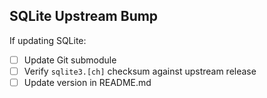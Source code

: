## SQLite Upstream Bump

If updating SQLite:

- [ ] Update Git submodule
- [ ] Verify `sqlite3.[ch]` checksum against upstream release
- [ ] Update version in README.md
